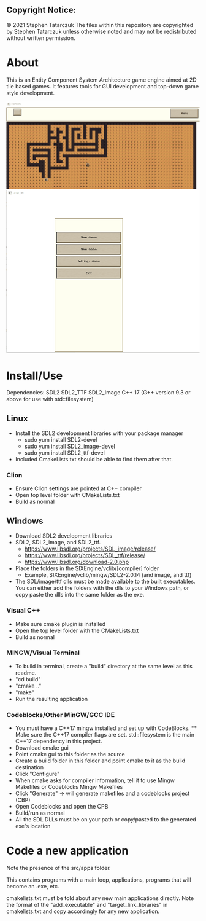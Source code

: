 Copyright Notice:
-----------------
© 2021 Stephen Tatarczuk
The files within this repository are copyrighted by Stephen Tatarczuk unless otherwise noted
and may not be redistributed without written permission.

# About

This is an Entity Component System Architecture game engine aimed at 2D tile based games. It features tools for GUI development and top-down game style development.

<img src="./doc/gifs/a_star_maze.gif" alt="A Star Pathfinding">

<img src="./doc/gifs/ui_test.gif" alt="A Star Pathfinding">

# Install/Use

Dependencies:
SDL2
SDL2_TTF
SDL2_Image
C++ 17 (G++ version 9.3 or above for use with std::filesystem)


## Linux 
* Install the SDL2 development libraries with your package manager
	* sudo yum install SDL2-devel
	* sudo yum install SDL2_image-devel
	* sudo yum install SDL2_ttf-devel
* Included CmakeLists.txt should be able to find them after that.
### Clion
* Ensure Clion settings are pointed at C++ compiler
* Open top level folder with CMakeLists.txt
* Build as normal
## Windows
* Download SDL2 development libraries
* SDL2, SDL2_image, and SDL2_ttf.
	* https://www.libsdl.org/projects/SDL_image/release/
	* https://www.libsdl.org/projects/SDL_ttf/release/
	* https://www.libsdl.org/download-2.0.php
* Place the folders in the SIXEngine/vclib/[compiler] folder
	* Example, SIXEngine/vclib/mingw/SDL2-2.0.14 (and image, and ttf)
* The SDL/image/ttf dlls must be made available to the built executables. You can either add the folders with the dlls to your Windows path, or copy paste the dlls into the same folder as the exe.
### Visual C++	
* Make sure cmake plugin is installed
* Open the top level folder with the CMakeLists.txt
* Build as normal
### MINGW/Visual Terminal
* To build in terminal, create a "build" directory at the same level as this readme.
* "cd build"
* "cmake .."
* "make" 
* Run the resulting application
### Codeblocks/Other MinGW/GCC IDE
* You must have a C++17 mingw installed and set up with CodeBlocks.
** Make sure the C++17 compiler flags are set. std::filesystem is the main C++17 dependency in this project.
* Download cmake gui
* Point cmake gui to this folder as the source
* Create a build folder in this folder and point cmake to it as the build destination
* Click "Configure" 
* When cmake asks for compiler information, tell it to use Mingw Makefiles or Codeblocks Mingw Makefiles
* Click "Generate" -> will generate makefiles and a codeblocks project (CBP)
* Open Codeblocks and open the CPB
* Build/run as normal
* All the SDL DLLs must be on your path or copy/pasted to the generated exe's location




# Code a new application

Note the presence of the src/apps folder. 

This contains programs with a main loop, applications, programs that will become an .exe, etc.

cmakelists.txt must be told about any new main applications directly. Note the format of the "add_executable" and "target_link_libraries" in cmakelists.txt and copy accordingly for any new application.





